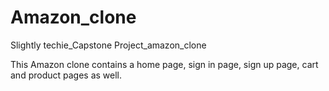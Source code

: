 # Amazon_clone
Slightly techie_Capstone Project_amazon_clone

This Amazon clone contains a home page, sign in page, sign up page, cart and product pages as well.
